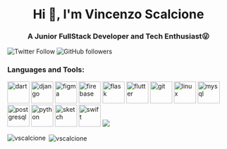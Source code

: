 <h1 align="center">Hi 👋, I'm Vincenzo Scalcione</h1>
<h3 align="center">A Junior FullStack Developer and Tech Enthusiast😜</h3>

![Twitter Follow](https://img.shields.io/twitter/follow/vscalcione?label=VincenzoScalci1&logo=twitter&style=for-the-badge)
![GitHub followers](https://img.shields.io/github/followers/vscalcione?logo=GitHub&style=for-the-badge)
<br />

### Languages and Tools:

<p align="left"><img src="https://www.vectorlogo.zone/logos/dartlang/dartlang-icon.svg" alt="dart" width="50" height="50"/> <img src="https://devicons.github.io/devicon/devicon.git/icons/django/django-original.svg" alt="django" width="50" height="50"/> <img src="https://www.vectorlogo.zone/logos/figma/figma-icon.svg" alt="figma" width="50" height="50"/> <img src="https://www.vectorlogo.zone/logos/firebase/firebase-icon.svg" alt="firebase" width="50" height="50"/> <img src="https://www.vectorlogo.zone/logos/pocoo_flask/pocoo_flask-icon.svg" alt="flask" width="50" height="50"/> <img src="https://www.vectorlogo.zone/logos/flutterio/flutterio-icon.svg" alt="flutter" width="50" height="50"/> <img src="https://www.vectorlogo.zone/logos/git-scm/git-scm-icon.svg" alt="git" width="50" height="50"/> <img src="https://devicons.github.io/devicon/devicon.git/icons/linux/linux-original.svg" alt="linux" width="50" height="50"/> <img src="https://devicons.github.io/devicon/devicon.git/icons/mysql/mysql-original-wordmark.svg" alt="mysql" width="50" height="50"/> <img src="https://devicons.github.io/devicon/devicon.git/icons/postgresql/postgresql-original-wordmark.svg" alt="postgresql" width="50" height="50"/> <img src="https://devicons.github.io/devicon/devicon.git/icons/python/python-original.svg" alt="python" width="50" height="50"/> <img src="https://www.vectorlogo.zone/logos/sketchapp/sketchapp-icon.svg" alt="sketch" width="50" height="50"/> <img src="https://devicons.github.io/devicon/devicon.git/icons/swift/swift-original-wordmark.svg" alt="swift" width="50" height="50"/>
<img src="https://img.icons8.com/color/48/000000/ubuntu--v1.png"/></p>

<p><img align="left" src="https://github-readme-stats.vercel.app/api/top-langs/?username=vscalcione&layout=compact&hide=html" alt="vscalcione" /></p>

<p>&nbsp;<img align="center" src="https://github-readme-stats.vercel.app/api?username=vscalcione&show_icons=true" alt="vscalcione" /></p>

